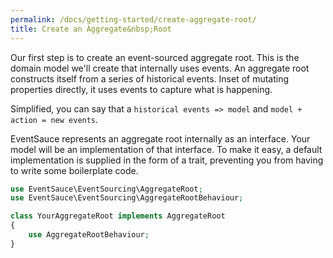 ```yaml
---
permalink: /docs/getting-started/create-aggregate-root/
title: Create an Aggregate&nbsp;Root
---
```


Our first step is to create an event-sourced aggregate root. This is the domain model
we'll create that internally uses events. An aggregate root constructs itself from a
series of historical events. Inset of mutating properties directly, it uses events to
capture what is happening.

Simplified, you can say that a `historical events => model` and `model + action = new events`.

EventSauce represents an aggregate root internally as an interface. Your model will be an
implementation of that interface. To make it easy, a default implementation is supplied in
the form of a trait, preventing you from having to write some boilerplate code.

```php
use EventSauce\EventSourcing\AggregateRoot;
use EventSauce\EventSourcing\AggregateRootBehaviour;

class YourAggregateRoot implements AggregateRoot
{
    use AggregateRootBehaviour;
}
```
